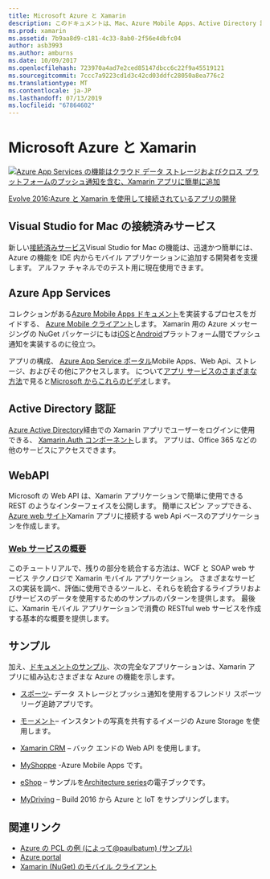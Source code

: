 ```yaml
---
title: Microsoft Azure と Xamarin
description: このドキュメントは、Mac、Azure Mobile Apps、Active Directory 認証、および web Api 用の Visual studio 接続済みサービスに関するドキュメントをリンクしています。
ms.prod: xamarin
ms.assetid: 7b9aa8d9-c181-4c33-8ab0-2f56e4dbfc04
author: asb3993
ms.author: amburns
ms.date: 10/09/2017
ms.openlocfilehash: 723970a4ad7e2ced85147dbcc6c22f9a45519121
ms.sourcegitcommit: 7ccc7a9223cd1d3c42cd03ddfc28050a8ea776c2
ms.translationtype: MT
ms.contentlocale: ja-JP
ms.lasthandoff: 07/13/2019
ms.locfileid: "67864602"
---
```

# <a name="microsoft-azure-and-xamarin"></a>Microsoft Azure と Xamarin

[![](images/evolve-mikej-azure-sml.png "Azure App Services の機能はクラウド データ ストレージおよびクロス プラットフォームのプッシュ通知を含む、Xamarin アプリに簡単に追加")](https://evolve.xamarin.com/session/56ec886fde91c6253c277bc6)

[Evolve 2016:Azure と Xamarin を使用して接続されているアプリの開発](https://evolve.xamarin.com/session/56ec886fde91c6253c277bc6)

## <a name="connected-services-in-visual-studio-for-mac"></a>Visual Studio for Mac の接続済みサービス

新しい[接続済みサービス](connected-services.md)Visual Studio for Mac の機能は、迅速かつ簡単には、Azure の機能を IDE 内からモバイル アプリケーションに追加する開発者を支援します。 アルファ チャネルでのテスト用に現在使用できます。

## <a name="azure-app-services"></a>Azure App Services

コレクションがある[Azure Mobile Apps ドキュメント](~/cross-platform/data-cloud/mobile-apps.md)を実装するプロセスをガイドする、 [Azure Mobile クライアント](https://www.nuget.org/packages/Microsoft.Azure.Mobile.Client/)します。
Xamarin 用の Azure メッセージングの NuGet パッケージにもは[iOS](https://www.nuget.org/packages/Xamarin.Azure.NotificationHubs.iOS/)と[Android](https://www.nuget.org/packages/Xamarin.Azure.NotificationHubs.Android/)プラットフォーム間でプッシュ通知を実装するのに役立つ。

アプリの構成、 [Azure App Service ポータル](https://portal.azure.com/)Mobile Apps、Web Api、ストレージ、およびその他にアクセスします。 について[アプリ サービスのさまざまな方法](https://azure.microsoft.com/updates/whats-new-with-azure-app-service/)で見ると[Microsoft からこれらのビデオ](https://azure.microsoft.com/campaigns/azure-march-announcement/)します。

## <a name="active-directory-authentication"></a>Active Directory 認証

[Azure Active Directory](~/cross-platform/data-cloud/active-directory/index.md)経由での Xamarin アプリでユーザーをログインに使用できる、 [Xamarin.Auth コンポーネント](https://www.nuget.org/packages/Xamarin.Auth/)します。
アプリは、Office 365 などの他のサービスにアクセスできます。

## <a name="webapi"></a>WebAPI

Microsoft の Web API は、Xamarin アプリケーションで簡単に使用できる REST のようなインターフェイスを公開します。
簡単にスピン アップできる、 [Azure web サイト](https://trywebsites.azurewebsites.net/)Xamarin アプリに接続する web Api ベースのアプリケーションを作成します。


### <a name="introduction-to-web-servicescross-platformdata-cloudweb-servicesindexmd"></a>[Web サービスの概要](~/cross-platform/data-cloud/web-services/index.md)

このチュートリアルで、残りの部分を統合する方法は、WCF と SOAP web サービス テクノロジで Xamarin モバイル アプリケーション。 さまざまなサービスの実装を調べ、評価に使用できるツールと、それらを統合するライブラリおよびサービスのデータを使用するためのサンプルのパターンを提供します。 最後に、Xamarin モバイル アプリケーションで消費の RESTful web サービスを作成する基本的な概要を提供します。

## <a name="samples"></a>サンプル

加え、[ドキュメントのサンプル](https://github.com/xamarin/mobile-samples/tree/master/Azure)、次の完全なアプリケーションは、Xamarin アプリに組み込むさまざまな Azure の機能を示します。

- [スポーツ](https://github.com/xamarin/Sport)– データ ストレージとプッシュ通知を使用するフレンドリ スポーツ リーグ追跡アプリです。
- [モーメント](https://github.com/pierceboggan/Moments)– インスタントの写真を共有するイメージの Azure Storage を使用します。
- [Xamarin CRM](https://github.com/xamarin/app-crm) – バック エンドの Web API を使用します。
- [MyShoppe](https://github.com/jamesmontemagno/MyShoppe) -Azure Mobile Apps です。

- [eShop](https://github.com/dotnet-architecture/eShopOnContainers) – サンプルを[Architecture series](https://www.microsoft.com/net/learn/architecture)の電子ブックです。
- [MyDriving](https://azure.microsoft.com/campaigns/mydriving/) – Build 2016 から Azure と IoT をサンプリングします。


## <a name="related-links"></a>関連リンク

- [Azure の PCL の例 (によって@paulbatum) (サンプル)](https://github.com/paulbatum/mobile-services-xamarin-pcl)
- [Azure portal](https://azure.microsoft.com/)
- [Xamarin (NuGet) のモバイル クライアント](https://www.nuget.org/packages/Microsoft.Azure.Mobile.Client/)
